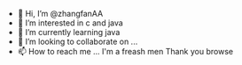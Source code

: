 - 👋 Hi, I’m @zhangfanAA
- 👀 I’m interested in c and java
- 🌱 I’m currently learning java
- 💞️ I’m looking to collaborate on ...
- 📫 How to reach me ...
  I'm a freash men Thank you browse
<!---
zhangfanAA/zhangfanAA is a ✨ special ✨ repository because its `README.md` (this file) appears on your GitHub profile.
You can click the Preview link to take a look at your changes.
--->
